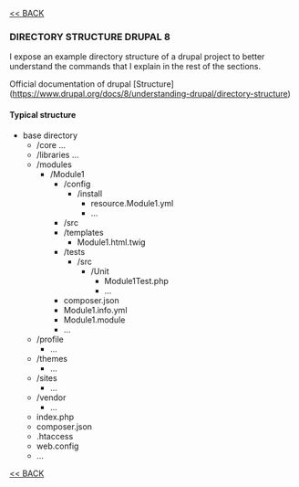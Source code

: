 [<< BACK](README.md)

### DIRECTORY STRUCTURE DRUPAL 8

I expose an example directory structure of a drupal project to better understand the commands that I explain in the rest of the sections.

Official documentation of drupal [Structure] (https://www.drupal.org/docs/8/understanding-drupal/directory-structure)


#### Typical structure

* base directory
	* /core
	  ...
	* /libraries
    	  ...
	* /modules
	  - /Module1
	    - /config
	      - /install
	        - resource.Module1.yml
	        - ...			
	    - /src
	    - /templates
	      - Module1.html.twig
	    - /tests
	      - /src
	        - /Unit
	          - Module1Test.php
	          - ...           
	    - composer.json
	    - Module1.info.yml
	    - Module1.module		
	    - ...
	* /profile
	  - ...
	* /themes	
	  - ...
	* /sites
	  - ...
	* /vendor	
	  - ...
	* index.php
	* composer.json
	* .htaccess
	* web.config
	* ...



[<< BACK](README.md)
